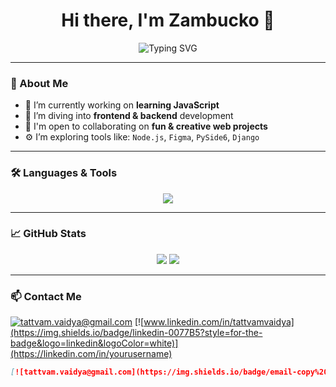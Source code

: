 <h1 align="center">Hi there, I'm Zambucko 👋</h1>
<p align="center">
  <img src="https://readme-typing-svg.herokuapp.com?font=Fira+Code&weight=500&pause=1000&color=00F7FF&center=true&vCenter=true&width=435&lines=Aspiring+Engineer;Full-Stack+Dev+in+Training;Learning+JavaScript+%2F+Python+%2F+C%2B%2B;Lover+of+Tech+%26+Art" alt="Typing SVG" />
</p>

---

### 🧠 About Me

- 🔭 I’m currently working on **learning JavaScript**
- 🌱 I’m diving into **frontend & backend** development
- 🤝 I'm open to collaborating on **fun & creative web projects**
- ⚙️ I’m exploring tools like: `Node.js`, `Figma`, `PySide6`, `Django`

---

### 🛠️ Languages & Tools

<p align="center">
  <img src="https://skillicons.dev/icons?i=js,html,css,nodejs,py,cpp,git,github,figma,vscode" />
</p>

---

### 📈 GitHub Stats

<p align="center">
  <img src="https://github-readme-stats.vercel.app/api?username=Zambucko2&show_icons=true&theme=tokyonight" />
  <img src="https://github-readme-streak-stats.herokuapp.com/?user=Zambucko2&theme=tokyonight" />
</p>

---

### 📫 Contact Me

[![tattvam.vaidya@gmail.com](https://img.shields.io/badge/email-D14836?style=for-the-badge&logo=gmail&logoColor=white)](mailto:your.email@example.com)
[![www.linkedin.com/in/tattvamvaidya](https://img.shields.io/badge/linkedin-0077B5?style=for-the-badge&logo=linkedin&logoColor=white)](https://linkedin.com/in/yourusername)

```markdown
[![tattvam.vaidya@gmail.com](https://img.shields.io/badge/email-copy%20to%20clipboard-D14836?style=for-the-badge&logo=gmail&logoColor=white)](mailto:your.email@example.com)
